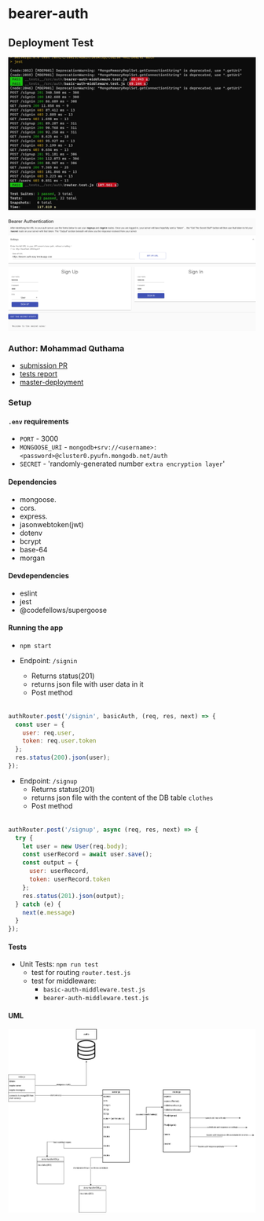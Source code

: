 # bearer-auth

## Deployment Test

![vsl](./ss.jpg)

![vsl](./vs.png)

### Author: Mohammad Quthama

- [submission PR](https://github.com/mohammad-qethama/bearer-auth/pull/1)
- [tests report](https://github.com/mohammad-qethama/bearer-auth/actions)
- [master-deployment](https://bearer-auth-maq.herokuapp.com/)

### Setup

#### `.env` requirements

- `PORT` - 3000
- `MONGOOSE_URI` - `mongodb+srv://<username>:<password>@cluster0.pyufn.mongodb.net/auth`
- `SECRET`  - 'randomly-generated number `extra encryption layer`'

#### Dependencies

- mongoose.
- cors.
- express.
- jasonwebtoken(jwt)
- dotenv
- bcrypt
- base-64
- morgan

#### Devdependencies

- eslint
- jest
- @codefellows/supergoose

#### Running the app

- `npm start`

- Endpoint: `/signin`
  - Returns status(201)
  - returns json file with user data in it
  - Post method

```JavaScript

authRouter.post('/signin', basicAuth, (req, res, next) => {
  const user = {
    user: req.user,
    token: req.user.token
  };
  res.status(200).json(user);
});


```

- Endpoint: `/signup`
  - Returns status(201)
  - returns json file with the content of the DB table `clothes`
  - Post method

```JavaScript

authRouter.post('/signup', async (req, res, next) => {
  try {
    let user = new User(req.body);
    const userRecord = await user.save();
    const output = {
      user: userRecord,
      token: userRecord.token
    };
    res.status(201).json(output);
  } catch (e) {
    next(e.message)
  }
});

```

#### Tests

- Unit Tests: `npm run test`
  - test for routing `router.test.js`
  - test for middleware:
    - `basic-auth-middleware.test.js`
    - `bearer-auth-middleware.test.js`
  
#### UML

![UML Diagram](./uml.jpg)
